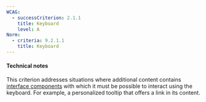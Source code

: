 ```yaml
---
WCAG:
  - successCriterion: 2.1.1
    title: Keyboard
    level: A
Norm:
  - criteria: 9.2.1.1
    title: Keyboard
---
```


#### Technical notes

This criterion addresses situations where additional content contains [interface components](#interface-component) with which it must be possible to interact using the keyboard. For example, a personalized tooltip that offers a link in its content.
